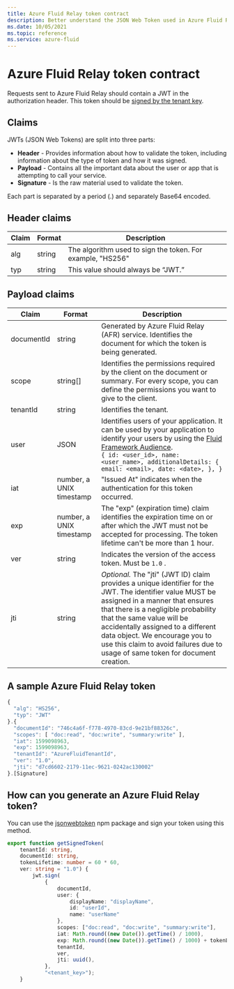 ```yaml
---
title: Azure Fluid Relay token contract
description: Better understand the JSON Web Token used in Azure Fluid Relay
ms.date: 10/05/2021
ms.topic: reference
ms.service: azure-fluid
---
```


# Azure Fluid Relay token contract

Requests sent to Azure Fluid Relay should contain a JWT in the authorization header. This token should be [signed by the tenant key](../concepts/authentication-authorization.md).

## Claims

JWTs (JSON Web Tokens) are split into three parts: 

- **Header** - Provides information about how to validate the token, including information about the type of token and how it was signed. 
- **Payload** - Contains all the important data about the user or app that is attempting to call your service. 
- **Signature** - Is the raw material used to validate the token. 

Each part is separated by a period (.) and separately Base64 encoded. 

## Header claims

| Claim | Format | Description  |
|-------|--------|--------------|
| alg   | string | The algorithm used to sign the token. For example, "HS256" |
| typ   | string | This value should always be “JWT.” |

## Payload claims

| Claim      | Format                   | Description |
|------------|--------------------------|-------------|
| documentId | string                   | Generated by Azure Fluid Relay (AFR) service. Identifies the document for which the token is being generated. |
| scope      | string[]                 | Identifies the permissions required by the client on the document or summary. For every scope, you can define the permissions you want to give to the client.  |
| tenantId   | string                   | Identifies the tenant. |
| user       | JSON                     | Identifies users of your application. It can be used by your application to identify your users by using the [Fluid Framework Audience](use-audience-in-fluid.md).<br>`{ id: <user_id>, name: <user_name>, additionalDetails: { email: <email>, date: <date>, }, }`  |
| iat        | number, a UNIX timestamp | "Issued At" indicates when the authentication for this token occurred. |
| exp        | number, a UNIX timestamp | The "exp" (expiration time) claim identifies the expiration time on or after which the JWT must not be accepted for processing. The token lifetime can't be more than 1 hour. |
| ver        | string                   | Indicates the version of the access token. Must be `1.0` . |
| jti        | string                   | *Optional.*  The "jti" (JWT ID) claim provides a unique identifier for the JWT. The identifier value MUST be assigned in a manner that ensures that there is a negligible probability that the same value will be accidentally assigned to a different data object. We encourage you to use this claim to avoid failures due to usage of same token for document creation.  |

## A sample Azure Fluid Relay token

```typescript
{ 
  "alg": "HS256",  
  "typ": "JWT" 
}.{ 
  "documentId": "746c4a6f-f778-4970-83cd-9e21bf88326c", 
  "scopes": [ "doc:read", "doc:write", "summary:write" ],   
  "iat": 1599098963,  
  "exp": 1599098963,  
  "tenantId": "AzureFluidTenantId",  
  "ver": "1.0",
  "jti": "d7cd6602-2179-11ec-9621-0242ac130002"
}.[Signature] 
```

## How can you generate an Azure Fluid Relay token? 

You can use the [jsonwebtoken](https://www.npmjs.com/package/jsonwebtoken) npm package and sign your token using this method.

```typescript
export function getSignedToken(
    tenantId: string,
    documentId: string,
    tokenLifetime: number = 60 * 60,
    ver: string = "1.0") {
        jwt.sign(
            {
                documentId, 
                user: {
                    displayName: "displayName", 
                    id: "userId", 
                    name: "userName" 
                }, 
                scopes: ["doc:read", "doc:write", "summary:write"], 
                iat: Math.round((new Date()).getTime() / 1000), 
                exp: Math.round((new Date()).getTime() / 1000) + tokenLifetime, //set the expiry date based on your needs but max-limit is one hour.
                tenantId, 
                ver,
                jti: uuid(), 
            },
            "<tenant_key>");
    }
```
